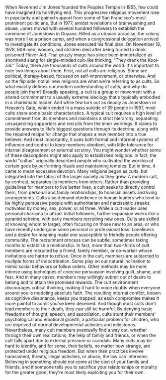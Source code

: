 
When Reverend Jim Jones founded
the Peoples Temple in 1955,
few could have imagined 
its horrifying end.
This progressive religious movement
rose in popularity and gained support
from some of San Francisco&#39;s 
most prominent politicians.
But in 1977, amidst revelations
of brainwashing and abuse,
Jones moved with several hundred followers
to establish the commune of Jonestown 
in Guyana.
Billed as a utopian paradise,
the colony was more like a prison camp,
and when a congressional delegation
arrived to investigate its conditions,
Jones executed his final plan.
On November 18, 1978, 909 men,
women, and children died
after being forced to drink 
poisoned Flavor Aid.
That grizzly image has since been
immortalized as shorthand slang
for single-minded cult-like thinking,
&quot;They drank the Kool-aid.&quot;
Today, there are thousands of cults
around the world.
It&#39;s important to note two things
about them.
First, not all cults are religious.
Some are political,
therapy-based,
focused on self-improvement,
or otherwise.
And on the flip side,
not all new religions are what 
we&#39;re referring to as cults.
So what exactly defines our modern
understanding of cults,
and why do people join them?
Broadly speaking, a cult is a group
or movement
with a shared commitment to a usually
extreme ideology
that&#39;s typically embodied
in a charismatic leader.
And while few turn out as deadly
as Jonestown or Heaven&#39;s Gate,
which ended in a mass suicide 
of 39 people in 1997,
most cults share some 
basic characteristics.
A typical cult requires a high level
of commitment from its members
and maintains a strict hierarchy,
separating unsuspecting supporters
and recruits
from the inner workings.
It claims to provide answers
to life&#39;s biggest questions
through its doctrine,
along with the required recipe
for change
that shapes a new member
into a true believer.
And most importantly, it uses both
formal and informal systems
of influence and control
to keep members obedient,
with little tolerance for internal 
disagreement or external scrutiny.
You might wonder whether 
some of these descriptions
might also apply to established religions.
In fact, the world &quot;cultus&quot; 
originally described
people who cultivated
the worship of certain gods
by performing rituals 
and maintaining temples.
But in time, it came to mean 
excessive devotion.
Many religions began as cults,
but integrated into the fabric
of the larger society as they grew.
A modern cult, by contrast, separates
its members from others.
Rather than providing guidelines
for members to live better lives,
a cult seeks to directly control them,
from personal and family relationships,
to financial assets 
and living arrangements.
Cults also demand obedience 
to human leaders
who tend to be highly persuasive people
with authoritarian 
and narcissistic streaks
motivated by money, sex, power,
or all three.
While a cult leader uses personal charisma
to attract initial followers,
further expansion works 
like a pyramid scheme,
with early members recruiting new ones.
Cults are skilled at knowing 
whom to target,
often focusing on those new to an area,
or who have recently undergone some
personal or professional loss.
Loneliness and a desire for meaning
make one susceptible to friendly people
offering community.
The recruitment process can be subtle,
sometimes taking months
to establish a relationship.
In fact, more than two-thirds
of cult members are recruited by a friend,
family member,
or co-worker
whose invitations are harder to refuse.
Once in the cult, members are subjected
to multiple forms of indoctrination.
Some play on our natural inclination to
mimic social behaviors or follow orders.
Other methods may be more intense
using techniques of coercive persuasion
involving guilt, shame, and fear.
And in many cases, members may
willingly submit out of desire to belong
and to attain the promised rewards.
The cult environment discourages
critical thinking,
making it hard to voice doubts
when everyone around you is modeling
absolute faith.
The resulting internal conflict,
known as cognitive dissonance,
keeps you trapped,
as each compromise makes it more 
painful to admit you&#39;ve been deceived.
And though most cults don&#39;t
lead members to their death,
they can still be harmful.
By denying basic freedoms of thought,
speech, and association,
cults stunt their members&#39;
psychological and emotional growth,
a particular problem for children,
who are deprived of normal
developmental activities and milestones.
Nevertheless, many cult members
eventually find a way out,
whether through their own realizations,
the help of family and friends,
or when the cult falls apart
due to external pressure or scandals.
Many cults may be hard to identify,
and for some, their beliefs,
no matter how strange,
are protected under religious freedom.
But when their practices 
involve harassment,
threats,
illegal activities,
or abuse,
the law can intervene.
Believing in something should not come
at the cost of your family and friends,
and if someone tells you to sacrifice
your relationships
or morality for the greater good,
they&#39;re most likely exploiting you
for their own.
